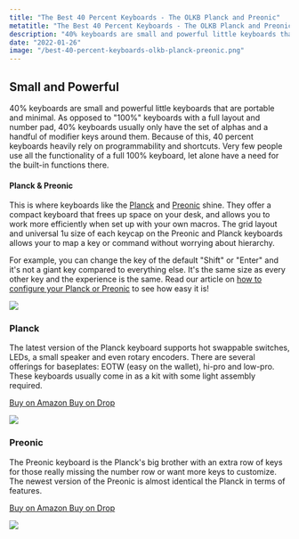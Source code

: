 ```yaml
---
title: "The Best 40 Percent Keyboards - The OLKB Planck and Preonic"
metatitle: "The Best 40 Percent Keyboards - The OLKB Planck and Preonic | planck preonic 40% keyboard 40 percent keyboard olkb"
description: "40% keyboards are small and powerful little keyboards that are portable and minimal. The OLKB Planck and Preonic 40 percent keyboards are the best ones to start off with!"
date: "2022-01-26"
image: "/best-40-percent-keyboards-olkb-planck-preonic.png"
---
```


<div class="row align-items-center">
<div class="col-lg-6">

## Small and Powerful

40% keyboards are small and powerful little keyboards that are portable and minimal.  As opposed to "100%" keyboards with a full layout and number pad, 40% keyboards usually only have the set of alphas and a handful of modifier keys around them. Because of this, 40 percent keyboards heavily rely on programmability and shortcuts. Very few people use all the functionality of a full 100% keyboard, let alone have a need for the built-in functions there. 

#### Planck & Preonic

This is where keyboards like the [Planck](https://amzn.to/333pMu0) and [Preonic](https://amzn.to/3xzTDbF) shine.  They offer a compact keyboard that frees up space on your desk, and allows you to work more efficiently when set up with your own macros. The grid layout and universal 1u size of each keycap on the Preonic and Planck keyboards allows your to map a key or command without worrying about hierarchy. 

For example, you can change the key of the default "Shift" or "Enter" and it's not a giant key compared to everything else. It's the same size as every other key and the experience is the same. Read our article on [how to configure your Planck or Preonic](/configure) to see how easy it is!

</div>
<div class="col-lg-6">

<a href="https://amzn.to/333pMu0">
<img class="img-fluid" src="/planck-keyrest-zealios.jpg" >
</a>

</div>
</div>

<div class="row mt-5">
<div class="col-lg-6">

### Planck

The latest version of the Planck keyboard supports hot swappable switches, LEDs, a small speaker and even rotary encoders. There are several offerings for baseplates: EOTW (easy on the wallet), hi-pro and low-pro. These keyboards usually come in as a kit with some light assembly required.

<a class="btn btn-primary mr-2" href="https://amzn.to/333pMu0">
    Buy on Amazon
</a>

<a class="btn btn-secondary mr-2" href="https://drop.com/buy/planck-mechanical-keyboard?utm_source=linkshare&referer=T93XGG">
    Buy on Drop
</a>

<a href="https://www.amazon.com/dp/B08LX7ZXS4?&linkCode=li3&tag=tryorthokey06-20&linkId=0b7b9faf09aac73db64f301ec3da89ce&language=en_US&ref_=as_li_ss_il" target="_blank"><img border="0" src="//ws-na.amazon-adsystem.com/widgets/q?_encoding=UTF8&ASIN=B08LX7ZXS4&Format=_SL250_&ID=AsinImage&MarketPlace=US&ServiceVersion=20070822&WS=1&tag=tryorthokey06-20&language=en_US" ></a><img src="https://ir-na.amazon-adsystem.com/e/ir?t=tryorthokey06-20&language=en_US&l=li3&o=1&a=B08LX7ZXS4" width="1" height="1" border="0" alt="" style="border:none !important; margin:0px !important;" />

</div>
<div class="col-lg-6">

### Preonic

The Preonic keyboard is the Planck's big brother with an extra row of keys for those really missing the number row or want more keys to customize. The newest version of the Preonic is almost identical the Planck in terms of features.

<a class="btn btn-primary mr-2" href="https://amzn.to/3xzTDbF">
    Buy on Amazon
</a>

<a class="btn btn-secondary mr-2" href="https://drop.com/buy/preonic-mechanical-keyboard?utm_source=linkshare&referer=T93XGG">
    Buy on Drop
</a>

<a href="https://www.amazon.com/dp/B08L3WKZ73?&linkCode=li3&tag=tryorthokey06-20&linkId=6af0b7506a61073b0723facda319622d&language=en_US&ref_=as_li_ss_il" target="_blank"><img border="0" src="//ws-na.amazon-adsystem.com/widgets/q?_encoding=UTF8&ASIN=B08L3WKZ73&Format=_SL250_&ID=AsinImage&MarketPlace=US&ServiceVersion=20070822&WS=1&tag=tryorthokey06-20&language=en_US" ></a><img src="https://ir-na.amazon-adsystem.com/e/ir?t=tryorthokey06-20&language=en_US&l=li3&o=1&a=B08L3WKZ73" width="1" height="1" border="0" alt="" style="border:none !important; margin:0px !important;" />

</div>
</div>
